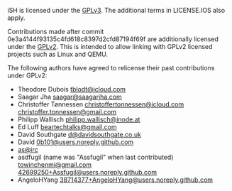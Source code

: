 iSH is licensed under the [GPLv3][]. The additional terms in LICENSE.IOS also apply.

Contributions made after commit 0e3a4144f93135c4fd618c8397d2cfd87194f69f are
additionally licensed under the [GPLv2][]. This is intended to allow linking
with GPLv2 licensed projects such as Linux and QEMU.

The following authors have agreed to relicense their past contributions under GPLv2:
- Theodore Dubois <tblodt@icloud.com>
- Saagar Jha <saagar@saagarjha.com>
- Christoffer Tønnessen <christoffertonnessen@icloud.com> <christoffer.tonnessen@gmail.com>
- Philipp Wallisch <philipp.wallisch@inode.at>
- Ed Luff <beartechtalks@gmail.com>
- David Southgate <d@davidsouthgate.co.uk>
- David <0b101@users.noreply.github.com>
- [as@irc](https://gist.github.com/tbodt/45ccbea8d3c095258d63f611654f05b4)
- asdfugil (name was "Assfugil" when last contributed) <towinchenmi@gmail.com> <42699250+Assfugil@users.noreply.github.com>
- AngeloHYang <38714377+AngeloHYang@users.noreply.github.com>

[GPLv3]: https://www.gnu.org/licenses/gpl-3.0.html
[GPLv2]: https://www.gnu.org/licenses/old-licenses/gpl-2.0.html
